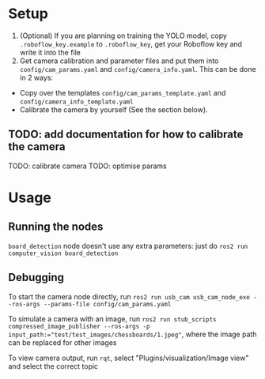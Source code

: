 # Setup

1. (Optional) If you are planning on training the YOLO model, copy `.roboflow_key.example` to `.roboflow_key`, get your Roboflow key and write it into the file
2. Get camera calibration and parameter files and put them into `config/cam_params.yaml` and `config/camera_info.yaml`. This can be done in 2 ways:
- Copy over the templates `config/cam_params_template.yaml` and `config/camera_info_template.yaml`
- Calibrate the camera by yourself (See the section below).

## TODO: add documentation for how to calibrate the camera
TODO: calibrate camera
TODO: optimise params

# Usage
## Running the nodes
`board_detection` node doesn't use any extra parameters: just do `ros2 run computer_vision board_detection`

## Debugging
To start the camera node directly, run `ros2 run usb_cam usb_cam_node_exe --ros-args --params-file config/cam_params.yaml`

To simulate a camera with an image, run `ros2 run stub_scripts compressed_image_publisher --ros-args -p input_path:="test/test_images/chessboards/1.jpeg"`, where the image path can be replaced for other images

To view camera output, run `rqt`, select "Plugins/visualization/Image view" and select the correct topic
